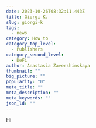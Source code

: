 ```yaml
---
date: 2023-10-26T08:32:11.443Z
title: Giorgi K.
slug: giorgi-k
tags:
  - news
category: How to
category_top_level:
  - Publishers
category_second_level:
  - DeFi
author: Anastasia Zavershinskaya
thumbnail: ""
big_picture: ""
popularity: "0"
meta_title: ""
meta_description: ""
meta_keywords: ""
json_ld: ""
---
```

H﻿i